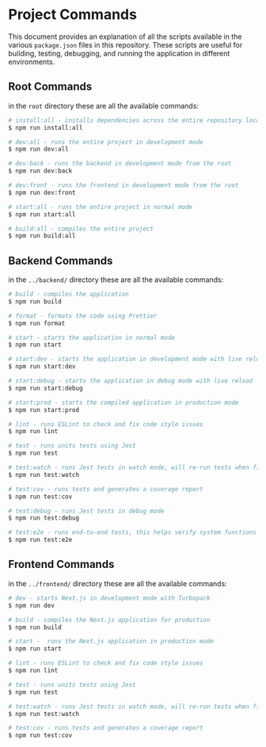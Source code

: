 # Project Commands

This document provides an explanation of all the scripts available in the various `package.json` files in this repository. 
These scripts are useful for building, testing, debugging, and running the application in different environments.

## Root Commands

in the `root` directory these are all the available commands:

```bash
# install:all - installs dependencies across the entire repository locally, good to do after each code merge
$ npm run install:all

# dev:all - runs the entire project in development mode
$ npm run dev:all

# dev:back - runs the backend in development mode from the root
$ npm run dev:back

# dev:front - runs the frontend in development mode from the root
$ npm run dev:front

# start:all - runs the entire project in normal mode
$ npm run start:all

# build:all - compiles the entire project
$ npm run build:all 
```

## Backend Commands

in the `../backend/` directory these are all the available commands:

```bash
# build - compiles the application
$ npm run build

# format - formats the code using Prettier
$ npm run format

# start - starts the application in normal mode
$ npm run start

# start:dev - starts the application in development mode with live reload
$ npm run start:dev

# start:debug - starts the application in debug mode with live reload
$ npm run start:debug

# start:prod - starts the compiled application in production mode
$ npm run start:prod

# lint - runs ESLint to check and fix code style issues
$ npm run lint

# test - runs units tests using Jest
$ npm run test

# test:watch - runs Jest tests in watch mode, will re-run tests when files change
$ npm run test:watch

# test:cov - runs tests and generates a coverage report
$ npm run test:cov

# test:debug - runs Jest tests in debug mode
$ npm run test:debug

# test:e2e - runs end-to-end tests, this helps verify system functions correctly
$ npm run test:e2e
```

## Frontend Commands

in the `../frontend/` directory these are all the available commands:

```bash
# dev - starts Next.js in development mode with Turbopack
$ npm run dev

# build - compiles the Next.js application for production
$ npm run build

# start -  runs the Next.js application in production mode
$ npm run start

# lint - runs ESLint to check and fix code style issues
$ npm run lint

# test - runs units tests using Jest
$ npm run test

# test:watch - runs Jest tests in watch mode, will re-run tests when files change
$ npm run test:watch

# test:cov - runs tests and generates a coverage report
$ npm run test:cov
```
